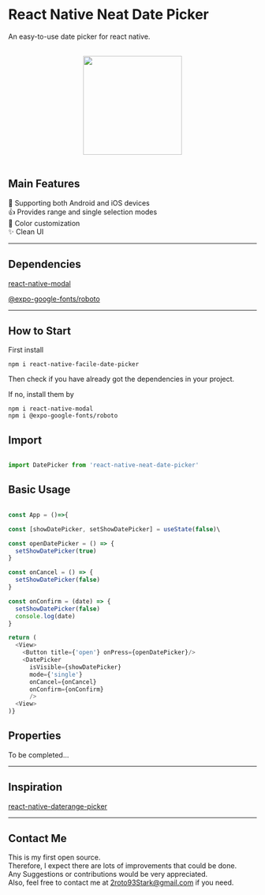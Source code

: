 # **React Native Neat Date Picker**

An easy-to-use date picker for react native.

<br>

<center><img src="https://i.imgur.com/dT3UH98.jpg?1" width="200"></center>

<br>

## **Main Features**

📲 Supporting both Android and iOS devices <br>
👍 Provides range and single selection modes<br>
🌈 Color customization<br>
✨ Clean UI

<hr>

## **Dependencies**

[react-native-modal](https://github.com/react-native-modal/react-native-modal)

[@expo-google-fonts/roboto](https://docs.expo.io/guides/using-custom-fonts/)

<hr>

## **How to Start**

First install

```
npm i react-native-facile-date-picker
```

Then check if you have already got the dependencies in your project. 

If no, install them by

```
npm i react-native-modal
npm i @expo-google-fonts/roboto
```

## **Import**

```javascript

import DatePicker from 'react-native-neat-date-picker'

```

## **Basic Usage**

```javascript

const App = ()=>{

const [showDatePicker, setShowDatePicker] = useState(false)\

const openDatePicker = () => {
  setShowDatePicker(true)
}

const onCancel = () => {
  setShowDatePicker(false)
}

const onConfirm = (date) => {
  setShowDatePicker(false)
  console.log(date)
}

return (
  <View>
    <Button title={'open'} onPress={openDatePicker}/>
    <DatePicker
      isVisible={showDatePicker}
      mode={'single'}
      onCancel={onCancel}
      onConfirm={onConfirm}
      />
  <View>
)}

```

## **Properties**

To be completed...

<hr>

## **Inspiration**

[react-native-daterange-picker](https://github.com/Naxulanth/react-native-daterange-picker)

<hr>

## **Contact Me**

This is my first open source.<br>
Therefore, I expect there are lots of improvements that could be done.<br>
Any Suggestions or contributions would be very appreciated. <br>
Also, feel free to contact me at 2roto93Stark@gmail.com if you need.<br>
